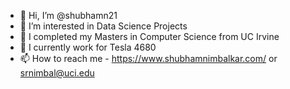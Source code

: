- 👋 Hi, I’m @shubhamn21
- 👀 I’m interested in Data Science Projects
- 🌱 I completed my Masters in Computer Science from UC Irvine
- 🔋 I currently work for Tesla 4680
- 📫 How to reach me - https://www.shubhamnimbalkar.com/ or srnimbal@uci.edu

<!---
shubhamn21/shubhamn21 is a ✨ special ✨ repository because its `README.md` (this file) appears on your GitHub profile.
You can click the Preview link to take a look at your changes.
--->
